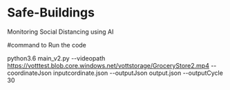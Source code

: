# Safe-Buildings
Monitoring Social Distancing using AI


#command to Run the code


python3.6 main_v2.py --videopath https://votttest.blob.core.windows.net/vottstorage/GroceryStore2.mp4 --coordinateJson inputcordinate.json --outputJson output.json --outputCycle 30


